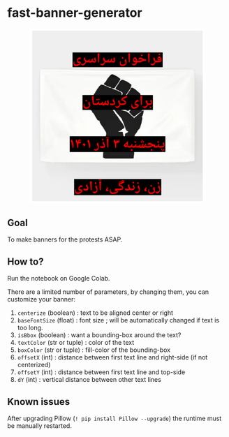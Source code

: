 # fast-banner-generator
<p align="center">
  <img src="https://github.com/womanlifefreedom1401/fast-banner-generator/blob/main/sample/f8.png" width="400">
</p>

## Goal
To make banners for the protests ASAP.

## How to?
Run the notebook on Google Colab.

There are a limited number of parameters, by changing them, you can customize your banner:
1. `centerize` (boolean) : text to be aligned center or right
2. `baseFontSize` (float) : font size ; will be automatically changed if text is too long.
3. `isBbox` (boolean) : want a bounding-box around the text?
4. `textColor` (str or tuple) : color of the text
5. `boxColor` (str or tuple) : fill-color of the bounding-box
6. `offsetX` (int) : distance between first text line and right-side (if not centerized)
7. `offsetY` (int) : distance between first text line and top-side
8. `dY` (int) : vertical distance between other text lines

## Known issues
After upgrading Pillow (`! pip install Pillow --upgrade`) the runtime must be manually restarted.
